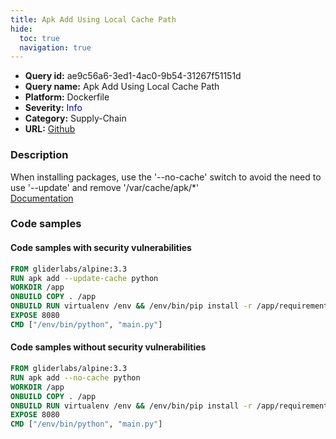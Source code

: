 ```yaml
---
title: Apk Add Using Local Cache Path
hide:
  toc: true
  navigation: true
---
```


<style>
  .highlight .hll {
    background-color: #ff171742;
  }
  .md-content {
    max-width: 1100px;
    margin: 0 auto;
  }
</style>

-   **Query id:** ae9c56a6-3ed1-4ac0-9b54-31267f51151d
-   **Query name:** Apk Add Using Local Cache Path
-   **Platform:** Dockerfile
-   **Severity:** <span style="color:#00C">Info</span>
-   **Category:** Supply-Chain
-   **URL:** [Github](https://github.com/Checkmarx/kics/tree/master/assets/queries/dockerfile/apk_add_using_local_cache_path)

### Description
When installing packages, use the '--no-cache' switch to avoid the need to use '--update' and remove '/var/cache/apk/*'<br>
[Documentation](https://docs.docker.com/engine/reference/builder/#run)

### Code samples
#### Code samples with security vulnerabilities
```dockerfile title="Positive test num. 1 - dockerfile file" hl_lines="2"
FROM gliderlabs/alpine:3.3
RUN apk add --update-cache python
WORKDIR /app
ONBUILD COPY . /app
ONBUILD RUN virtualenv /env && /env/bin/pip install -r /app/requirements.txt
EXPOSE 8080
CMD ["/env/bin/python", "main.py"]
```


#### Code samples without security vulnerabilities
```dockerfile title="Negative test num. 1 - dockerfile file"
FROM gliderlabs/alpine:3.3
RUN apk add --no-cache python
WORKDIR /app
ONBUILD COPY . /app
ONBUILD RUN virtualenv /env && /env/bin/pip install -r /app/requirements.txt
EXPOSE 8080
CMD ["/env/bin/python", "main.py"]
```
